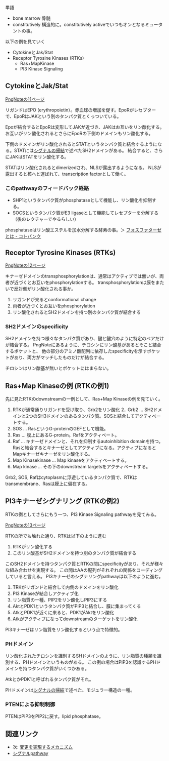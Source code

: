 単語

- bone marrow 骨髄
- constitutively 構造的に。constitutively activeでいつもオンとなるミュータントの事。

以下の例を見ていく

- CytokineとJak/Stat
- Receptor Tyrosine Kinases (RTKs)
   - Ras+MapKinase
   - PI3 Kinase Signaling

## CytokineとJak/Stat

[PngNoteの11ページ](https://karino2.github.io/ImageGallery/CellBiology706x.html#lg=1&slide=10)

リガンドはEPO (erythropoietin）。赤血球の増加を促す。EpoRがレセプターで、EpoRはJAKという別のタンパク質とくっついている。

Epoが結合するとEpoRは変形してJAKが近づき、JAKはお互いをリン酸化する。お互いがリン酸化されるとさらにEpoRの下側のドメインもリン酸化する。

下側のドメインがリン酸化されるとSTATというタンパク質と結合するようになる。STATには[シグナルの帰結](%E3%82%B7%E3%82%B0%E3%83%8A%E3%83%AB%E3%81%AE%E5%B8%B0%E7%B5%90)で述べたSH2ドメインがある。
結合すると、さらにJAKはSTATをリン酸化する。

STATはリン酸化されるとdimerizedされ、NLSが露出するようになる。
NLSが露出すると核へと運ばれて、transcription factorとして働く。

### このpathwayのフィードバック経路

- SHP1というタンパク質がphosphataseとして機能し、リン酸化を抑制する。 
- SOCSというタンパク質がE3 ligaseとして機能してレセプターを分解する（後のレクチャーでやるらしい）

phosphataseはリン酸エステルを加水分解する酵素の事。＞ [フォスファターゼとは - コトバンク](https://kotobank.jp/word/%E3%83%95%E3%82%A9%E3%82%B9%E3%83%95%E3%82%A1%E3%82%BF%E3%83%BC%E3%82%BC-616506)

## Receptor Tyrosine Kinases (RTKs)

[PngNoteの12ページ](https://karino2.github.io/ImageGallery/CellBiology706x.html#lg=1&slide=11)

キナーゼドメインのtransphosphorylationは、通常はアクティブでは無いが、両者が近づくとお互いをphosphorylationする。
transphosphorylationは膜をまたいで反対側がリン酸化される事か。

1. リガンドが来るとconformational change
2. 両者が近づくとお互いをphosphorylation
3. リン酸化されるとSH2ドメインを持つ別のタンパク質が結合する

### SH2ドメインのspecificity

SH2ドメインを持つ様々なタンパク質があり、鍵と鍵穴のように特定のペアだけが結合する。
PngNoteにあるように、チロシンにリン酸基があるとそこと結合するポケットと、
他の部分のアミノ酸配列に依存したspecificityを示すポケットがあり、両方がマッチしたものだけが結合する。

チロシンはリン酸基が無いとポケットにはまらない。

## Ras+Map Kinaseの例 (RTKの例1)

先に見たRTKのdownstreamの一例として、Ras+Map Kinaseの例を見ていく。

1. RTKが通常通りリガンドを受け取り、Grb2をリン酸化
2.. Grb2 ... SH2ドメインと2つのSH3ドメインのあるタンパク質。SOSと結合してアクティベートする。
3. SOS ... RasというG-proteinのGEFとして機能。
4. Ras ... 膜上にあるG-protein。Rafをアクティベート。
5. Raf ... キナーゼドメインと、それを抑制するautoinhibition domainを持つ。Rasと結合するとキナーゼとしてアクティブになる。アクティブになるとMapキナーゼキナーゼをリン酸化する。
6. Map Kinasekinase ... Map kinaseをアクティベートする。
7. Map kinase ... その下のdownstream targetsをアクティベートする。

Grb2, SOS, Rafはcytoplasmに浮遊しているタンパク質で、RTKはtransmembrane、Rasは膜上に偏在する。

## PI3キナーゼシグナリング (RTKの例2)

RTKの例としてさらにもう一つ、PI3 Kinase Signaling pathwayを見てみる。

[PngNoteの13ページ](https://karino2.github.io/ImageGallery/CellBiology706x.html#lg=1&slide=12)

RTKの所でも触れた通り、RTKは以下のように進む

1. RTKがリン酸化する
2. このリン酸基がSH2ドメインを持つ別のタンパク質が結合する

このSH2ドメインを持つタンパク質とRTKの間にspecificityがあり、それが様々な組み合わせを実現する。
この間はAAの配列がそれぞれの関係をコーディングしていると言える。
PI3キナーゼのシグナリングpathwayは以下のように進む。

1. TRKがリガンドと結合して内側のドメインをリン酸化
2. PI3 Kinaseが結合しアクティブ化
3. リン脂質の一種、PIP2をリン酸化しPIP3にする
4. AktとPDK1というタンパク質がPIP3と結合し、膜に集まってくる
5. AtkとPDK1が近くに来ると、PDK1がAktをリン酸化
6. Atkがアクティブになってdownstreamのターゲットをリン酸化

PI3キナーゼはリン脂質をリン酸化するという点で特徴的。

### PHドメイン

リン酸化されたチロシンを識別するSHドメインのように、リン脂質の種類を識別する、PHドメインというものがある。
この例の場合はPIP3を認識するPHドメインを持つタンパク質がいくつかある。

AtkとかPDK1と呼ばれるタンパク質がそれ。

PHドメインは[シグナルの帰結](%E3%82%B7%E3%82%B0%E3%83%8A%E3%83%AB%E3%81%AE%E5%B8%B0%E7%B5%90)で述べた、モジュラー構造の一種。

### PTENによる抑制制御

PTENはPIP3をPIP2に戻す。lipid phosphatase。

## 関連リンク

- 次: [変更を実現するメカニズム](%E5%A4%89%E6%9B%B4%E3%82%92%E5%AE%9F%E7%8F%BE%E3%81%99%E3%82%8B%E3%83%A1%E3%82%AB%E3%83%8B%E3%82%BA%E3%83%A0)
- [シグナルpathway](%E3%82%B7%E3%82%B0%E3%83%8A%E3%83%ABpathway)